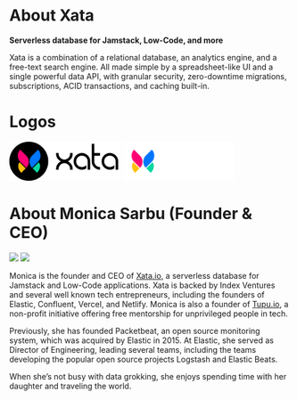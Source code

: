 # About Xata

**Serverless database for Jamstack, Low-Code, and more**

Xata is a combination of a relational database, an analytics engine, and a free-text search engine. All made simple by a spreadsheet-like UI and a single powerful data API, with granular security, zero-downtime migrations, subscriptions, ACID transactions, and caching built-in.

# Logos

<img src="https://github.com/xataio/company/blob/main/logo/xata-logo-black.jpg" width="200">
<img src="https://github.com/xataio/company/blob/main/logo/xata-logo-white.svg" width="200">


# About Monica Sarbu (Founder & CEO)

<img src="https://github.com/xataio/company/blob/main/founder/monica2.png" width="200">
<img src="https://github.com/xataio/company/blob/main/founder/monica1.png" width="200">

Monica is the founder and CEO of [Xata.io](https://xata.io), a serverless database for Jamstack and Low-Code applications. Xata is backed by Index Ventures and several well known tech entrepreneurs, including the founders of Elastic, Confluent, Vercel, and Netlify. Monica is also a founder of [Tupu.io](https://tupu.io), a non-profit initiative offering free mentorship for unprivileged people in tech.

Previously, she has founded Packetbeat, an open source monitoring system, which was acquired by Elastic in 2015. At Elastic, she served as Director of Engineering, leading several teams, including the teams developing the popular open source projects Logstash and Elastic Beats.

When she’s not busy with data grokking, she enjoys spending time with her daughter and traveling the world.
